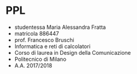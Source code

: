 # PPL
- studentessa Maria Alessandra Fratta
- matricola 886447
- prof. Francesco Bruschi
- Informatica e reti di calcolatori
- Corso di laurea in Design della Comunicazione
- Politecnico di Milano
- A.A. 2017/2018

